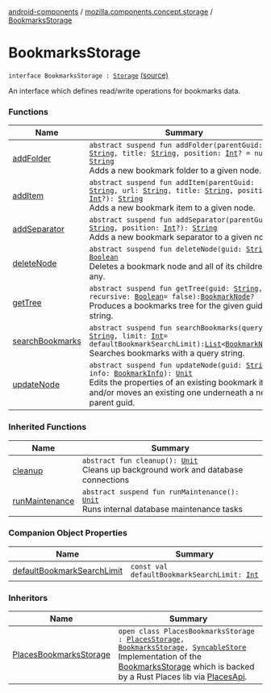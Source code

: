 [android-components](../../index.md) / [mozilla.components.concept.storage](../index.md) / [BookmarksStorage](./index.md)

# BookmarksStorage

`interface BookmarksStorage : `[`Storage`](../-storage/index.md) [(source)](https://github.com/mozilla-mobile/android-components/blob/master/components/concept/storage/src/main/java/mozilla/components/concept/storage/BookmarksStorage.kt#L10)

An interface which defines read/write operations for bookmarks data.

### Functions

| Name | Summary |
|---|---|
| [addFolder](add-folder.md) | `abstract suspend fun addFolder(parentGuid: `[`String`](https://kotlinlang.org/api/latest/jvm/stdlib/kotlin/-string/index.html)`, title: `[`String`](https://kotlinlang.org/api/latest/jvm/stdlib/kotlin/-string/index.html)`, position: `[`Int`](https://kotlinlang.org/api/latest/jvm/stdlib/kotlin/-int/index.html)`? = null): `[`String`](https://kotlinlang.org/api/latest/jvm/stdlib/kotlin/-string/index.html)<br>Adds a new bookmark folder to a given node. |
| [addItem](add-item.md) | `abstract suspend fun addItem(parentGuid: `[`String`](https://kotlinlang.org/api/latest/jvm/stdlib/kotlin/-string/index.html)`, url: `[`String`](https://kotlinlang.org/api/latest/jvm/stdlib/kotlin/-string/index.html)`, title: `[`String`](https://kotlinlang.org/api/latest/jvm/stdlib/kotlin/-string/index.html)`, position: `[`Int`](https://kotlinlang.org/api/latest/jvm/stdlib/kotlin/-int/index.html)`?): `[`String`](https://kotlinlang.org/api/latest/jvm/stdlib/kotlin/-string/index.html)<br>Adds a new bookmark item to a given node. |
| [addSeparator](add-separator.md) | `abstract suspend fun addSeparator(parentGuid: `[`String`](https://kotlinlang.org/api/latest/jvm/stdlib/kotlin/-string/index.html)`, position: `[`Int`](https://kotlinlang.org/api/latest/jvm/stdlib/kotlin/-int/index.html)`?): `[`String`](https://kotlinlang.org/api/latest/jvm/stdlib/kotlin/-string/index.html)<br>Adds a new bookmark separator to a given node. |
| [deleteNode](delete-node.md) | `abstract suspend fun deleteNode(guid: `[`String`](https://kotlinlang.org/api/latest/jvm/stdlib/kotlin/-string/index.html)`): `[`Boolean`](https://kotlinlang.org/api/latest/jvm/stdlib/kotlin/-boolean/index.html)<br>Deletes a bookmark node and all of its children, if any. |
| [getTree](get-tree.md) | `abstract suspend fun getTree(guid: `[`String`](https://kotlinlang.org/api/latest/jvm/stdlib/kotlin/-string/index.html)`, recursive: `[`Boolean`](https://kotlinlang.org/api/latest/jvm/stdlib/kotlin/-boolean/index.html)` = false): `[`BookmarkNode`](../-bookmark-node/index.md)`?`<br>Produces a bookmarks tree for the given guid string. |
| [searchBookmarks](search-bookmarks.md) | `abstract suspend fun searchBookmarks(query: `[`String`](https://kotlinlang.org/api/latest/jvm/stdlib/kotlin/-string/index.html)`, limit: `[`Int`](https://kotlinlang.org/api/latest/jvm/stdlib/kotlin/-int/index.html)` = defaultBookmarkSearchLimit): `[`List`](https://kotlinlang.org/api/latest/jvm/stdlib/kotlin.collections/-list/index.html)`<`[`BookmarkNode`](../-bookmark-node/index.md)`>`<br>Searches bookmarks with a query string. |
| [updateNode](update-node.md) | `abstract suspend fun updateNode(guid: `[`String`](https://kotlinlang.org/api/latest/jvm/stdlib/kotlin/-string/index.html)`, info: `[`BookmarkInfo`](../-bookmark-info/index.md)`): `[`Unit`](https://kotlinlang.org/api/latest/jvm/stdlib/kotlin/-unit/index.html)<br>Edits the properties of an existing bookmark item and/or moves an existing one underneath a new parent guid. |

### Inherited Functions

| Name | Summary |
|---|---|
| [cleanup](../-storage/cleanup.md) | `abstract fun cleanup(): `[`Unit`](https://kotlinlang.org/api/latest/jvm/stdlib/kotlin/-unit/index.html)<br>Cleans up background work and database connections |
| [runMaintenance](../-storage/run-maintenance.md) | `abstract suspend fun runMaintenance(): `[`Unit`](https://kotlinlang.org/api/latest/jvm/stdlib/kotlin/-unit/index.html)<br>Runs internal database maintenance tasks |

### Companion Object Properties

| Name | Summary |
|---|---|
| [defaultBookmarkSearchLimit](default-bookmark-search-limit.md) | `const val defaultBookmarkSearchLimit: `[`Int`](https://kotlinlang.org/api/latest/jvm/stdlib/kotlin/-int/index.html) |

### Inheritors

| Name | Summary |
|---|---|
| [PlacesBookmarksStorage](../../mozilla.components.browser.storage.sync/-places-bookmarks-storage/index.md) | `open class PlacesBookmarksStorage : `[`PlacesStorage`](../../mozilla.components.browser.storage.sync/-places-storage/index.md)`, `[`BookmarksStorage`](./index.md)`, `[`SyncableStore`](../../mozilla.components.concept.sync/-syncable-store/index.md)<br>Implementation of the [BookmarksStorage](./index.md) which is backed by a Rust Places lib via [PlacesApi](#). |
